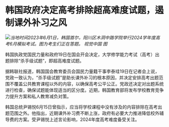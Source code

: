 

# 韩国政府决定高考排除超高难度试题，遏制课外补习之风

![](https://inews.gtimg.com/om_bt/OsYlyqIGtj-rb-IADYu3wnPaEvAtnl_dtSnMbfIUiANf4AA/1000)_当地时间2023年6月1日，韩国首尔，阳川区木洞中路学院举行2024学年度高考6月模拟考试。图为考生们正在答题。
视觉中国 图_

韩国执政党国民力量和政府19日在国会开会决定，大学修学能力考试（高考）出题排除“杀手级试题”，即超高难度试题。

据韩联社报道，韩国国会教育委员会国民力量籍干事李泰珪19日在记者会上说，党政一致认为，“杀手级试题”是助长课外补习的根本原因，并决定安排高考出题范围不覆盖公共教育课程以外的内容，以确保高考公平公正。党政还决定对出题系统进行检查，确保试题能体现适当的区分度。近期，韩国教育部将发布学校教育竞争力提升方案和私人教育减负对策。

韩国总统尹锡悦6月15日曾指示，应当将学校课程中没有涉及的内容排除在高考出题范围之外。他指出，近期课外补习费不断上涨，政府有必要大力推进降低校外辅导费的方案。受尹锡悦上述言论影响，2024年度高考难度备受关注。

